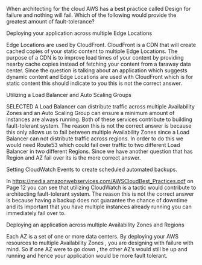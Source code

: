 When architecting for the cloud AWS has a best practice called Design for failure and nothing will fail. Which of the following would provide the greatest amount of fault-tolerance?

Deploying your application across multiple Edge Locations

Edge Locations are used by CloudFront. CloudFront is a CDN that will create cached copies of your static content to multiple Edge Locations. The purpose of a CDN is to improve load times of your content by providing nearby cache copies instead of fetching your content from a faraway data center. Since the question is talking about an application which suggests dynamic content and Edge Locations are used with CloudFront which is for static content this should indicate to you this is not the correct answer.

Utilizing a Load Balancer and Auto Scaling Groups

SELECTED
A Load Balancer can distribute traffic across multiple Availability Zones and an Auto Scaling Group can ensure a minimum amount of instances are always running. Both of these services contribute to building fault-tolerant system. The reason this is not the correct answer is because this only allows us to fail between multiple Availability Zones since a Load Balancer can not distribute traffic across regions. In order to do this we would need Route53 which could fail over traffic to two different Load Balancer in two different Regions. Since we have another question that has Region and AZ fail over its is the more correct answer.

Setting CloudWatch Events to create scheduled automated backups.

In https://media.amazonwebservices.com/AWSCloudBest_Practices.pdf on Page 12 you can see that utilizing CloudWatch is a tactic would contribute to architecting fault-tolerant system. The reason this is not the correct answer is because having a backup does not guarantee the chance of downtime and its important that you have multiple instances already running you can immediately fail over to.

Deploying an application across multiple Availability Zones and Regions

Each AZ is a set of one or more data centers. By deploying your AWS resources to multiple Availability Zones , you are designing with failure with mind. So if one AZ were to go down , the other AZ’s would still be up and running and hence your application would be more fault tolerant.
